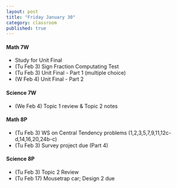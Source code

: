 ```yaml
---
layout: post
title: "Friday January 30"
category: classroom
published: true
---
```

#### Math 7W
* Study for Unit Final
* (Tu Feb 3) Sign Fraction Computating Test
* (Tu Feb 3) Unit Final - Part 1 (multiple choice)
* (W Feb 4) Unit Final - Part 2 

#### Science 7W
* (We Feb 4) Topic 1 review & Topic 2 notes

#### Math 8P
* (Tu Feb 3) WS on Central Tendency problems (1,2,3,5,7,9,11,12c-d,14,16,20,24b-c)
* (Tu Feb 3) Survey project due (Part 4)

#### Science 8P
* (Tu Feb 3) Topic 2 Review 
* (Tu Feb 17) Mousetrap car; Design 2 due
